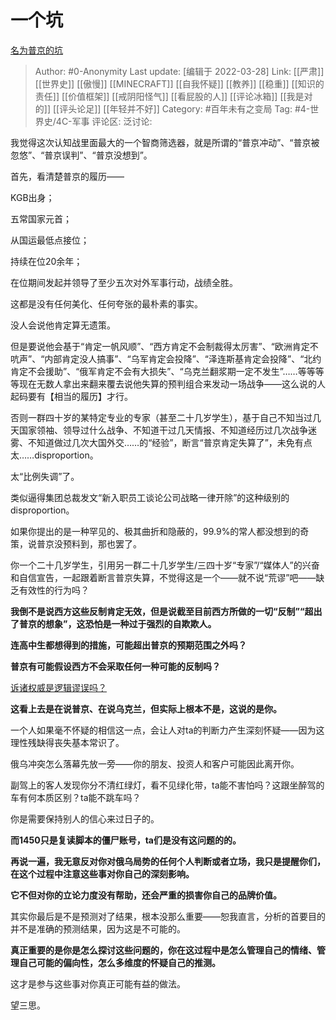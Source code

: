 # 一个坑
[名为普京的坑](https://zhuanlan.zhihu.com/p/488131039)

> Author: #0-Anonymity
> Last update: [编辑于 2022-03-28]
> Link: [[严肃]] [[世界史]] [[傲慢]] [[MINECRAFT]] [[自我怀疑]] [[教养]] [[稳重]] [[知识的责任]] [[价值框架]] [[戒阴阳怪气]] [[看屁股的人]] [[评论冰箱]] [[我是对的]] [[评头论足]] [[年轻并不好]]
> Category: #百年未有之变局
> Tag: #4-世界史/4C-军事
> 评论区:
> 泛讨论:

我觉得这次认知战里面最大的一个智商筛选器，就是所谓的“普京冲动”、“普京被忽悠”、“普京误判”、“普京没想到”。

首先，看清楚普京的履历——

KGB出身；

五常国家元首；

从国运最低点接位；

持续在位20余年；

在位期间发起并领导了至少五次对外军事行动，战绩全胜。

这都是没有任何美化、任何夸张的最朴素的事实。

没人会说他肯定算无遗策。

但是要说他会基于“肯定一帆风顺”、“西方肯定不会制裁得太厉害”、“欧洲肯定不吭声”、“内部肯定没人搞事”、“乌军肯定会投降”、“泽连斯基肯定会投降”、“北约肯定不会援助”、“俄军肯定不会有大损失”、“乌克兰翻浆期一定不发生”……等等等等现在无数人拿出来翻来覆去说他失算的预判组合来发动一场战争——这么说的人起码要有【相当的履历】才行。

否则一群四十岁的某特定专业的专家（甚至二十几岁学生），基于自己不知当过几天国家领袖、领导过什么战争、不知道干过几天情报、不知道经历过几次战争迷雾、不知道做过几次大国外交……的“经验”，断言“普京肯定失算了”，未免有点太……disproportion。

太“比例失调”了。

类似逼得集团总裁发文“新入职员工谈论公司战略一律开除”的这种级别的disproportion。

如果你提出的是一种罕见的、极其曲折和隐蔽的，99.9%的常人都没想到的奇策，说普京没预料到，那也罢了。

你一个二十几岁学生，引用另一群二十几岁学生/三四十岁“专家”/“媒体人”的兴奋和自信宣告，一起跟着断言普京失算，不觉得这是一个——就不说“荒谬”吧——缺乏有效性的行为吗？

**我倒不是说西方这些反制肯定无效，但是说截至目前西方所做的一切“反制”“超出了普京的想象”，这恐怕是一种过于强烈的自欺欺人。**

**连高中生都想得到的措施，可能超出普京的预期范围之外吗？**

**普京有可能假设西方不会采取任何一种可能的反制吗？**

[诉诸权威是逻辑谬误吗？](https://www.zhihu.com/question/64959012/answer/2409606638)

**这看上去是在说普京、在说乌克兰，但实际上根本不是，这说的是你。**

一个人如果毫不怀疑的相信这一点，会让人对ta的判断力产生深刻怀疑——因为这理性残缺得丧失基本常识了。

俄乌冲突怎么落幕先放一旁——你的朋友、投资人和客户可能因此离开你。

副驾上的客人发现你分不清红绿灯，看不见绿化带，ta能不害怕吗？这跟坐醉驾的车有何本质区别？ta能不跳车吗？

你是需要保持别人的信心来过日子的。

**而1450只是复读脚本的僵尸账号，ta们是没有这问题的的。**

**再说一遍，我无意反对你对俄乌局势的任何个人判断或者立场，我只是提醒你们，在这个过程中注意这些事对你自己的深刻影响。**

**它不但对你的立论力度没有帮助，还会严重的损害你自己的品牌价值。**

其实你最后是不是预测对了结果，根本没那么重要——恕我直言，分析的首要目的并不是准确的预测结果，因为这是不可能的。

**真正重要的是你是怎么探讨这些问题的，你在这过程中是怎么管理自己的情绪、管理自己可能的偏向性，怎么多维度的怀疑自己的推测。**

这才是参与这些事对你真正可能有益的做法。

望三思。
